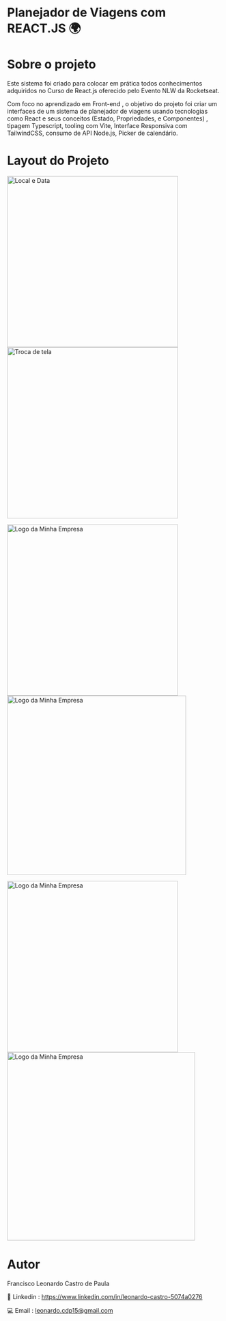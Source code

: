# Planejador de Viagens com REACT.JS 🌍

# Sobre o projeto
Este sistema foi criado para colocar em prática todos conhecimentos adquiridos no Curso de React.js oferecido pelo Evento NLW da Rocketseat.

Com foco no aprendizado em Front-end , o objetivo do projeto foi criar um interfaces de um sistema de planejador de viagens usando tecnologias como React e seus conceitos (Estado, Propriedades, e Componentes) , tipagem Typescript, tooling com Vite, Interface Responsiva com TailwindCSS, consumo de API Node.js, Picker de calendário.

# Layout do Projeto 
<p float="left">
  <img src="https://github.com/user-attachments/assets/6c41e458-b3c0-4a53-9494-d2b5171459d3" alt="Local e Data" width="400" style="margin-right: 10px;" />
  <img src="https://github.com/user-attachments/assets/d031eedb-7a91-41a3-a1a4-4f1c128773fe" alt="Troca de tela" width="400" />
</p>

<p float="left">
  <img src="https://github.com/user-attachments/assets/eeff3f7f-a5bf-42c2-bb23-a57099d77958" alt="Logo da Minha Empresa" width="400" style="margin-right: 10px;" />
  <img src="https://github.com/user-attachments/assets/acf361b1-65e1-4f8f-bd5d-50c9883249d7" alt="Logo da Minha Empresa" width="419" />
</p>


<p float="left">
  <img src="https://github.com/user-attachments/assets/51729305-4ea2-447f-a9b6-4beec7139bb0" alt="Logo da Minha Empresa" width="400" style="margin-right: 10px;" />
  <img src="" alt="Logo da Minha Empresa" width="440" />
</p>


# Autor 
Francisco Leonardo Castro de Paula

📧 Linkedin : https://www.linkedin.com/in/leonardo-castro-5074a0276

💻 Email : leonardo.cdp15@gmail.com
